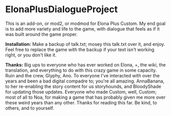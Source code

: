 # ElonaPlusDialogueProject
This is an add-on, or mod2, or modmod for Elona Plus Custom. 
My end goal is to add more variety and life to the game, with dialogue that feels as if it was built around the game proper.

**Installation:**
Make a backup of talk.txt; mosey this talk.txt over it, and enjoy.
Feel free to replace the game with the backup if your text isn't working right, or you don't like it.

**Thanks:**
Big ups to everyone who has ever worked on Elona, +, the wiki, the translation, and everything to do with this crazy game in some capacity.
Ruin and the crew, Glyphy, Ano. To everyone I've interacted with over the years and been a bad digital compadre to; you're all amazing.
AnnaBanana, to her re-enabling the story content for us storyhounds, and BloodyShade for updating those updates.
Everyone who made Custom, well, Custom; most of all to Noa, for making a game that has probably given me more over these weird years than any other.
Thanks for reading this far. Be kind, to others, and to yourself.
